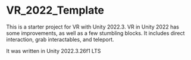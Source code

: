 # VR_2022_Template
This is a starter project for VR with Unity 2022.3. VR in Unity 2022 has some improvements,
as well as a few stumbling blocks.  It includes direct interaction, grab interactables, and teleport.

It was written in Unity 2022.3.26f1 LTS
